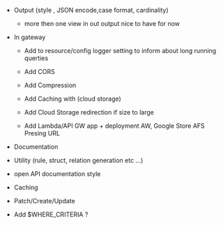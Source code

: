
* Output (style , JSON encode,case format, cardinality)
    * more then one view in out output nice to have for now
  
* In gateway
    - Add to resource/config logger setting to inform about long running querties 
    - Add CORS
    - Add Compression
    - Add Caching with (cloud storage) 
    - Add Cloud Storage redirection if size to large

    - Add Lambda/API GW app + deployment AW, Google Store AFS Presing URL


* Documentation
* Utility (rule, struct, relation generation etc ...)
* open API documentation style
* Caching
* Patch/Create/Update

* Add $WHERE_CRITERIA ?
